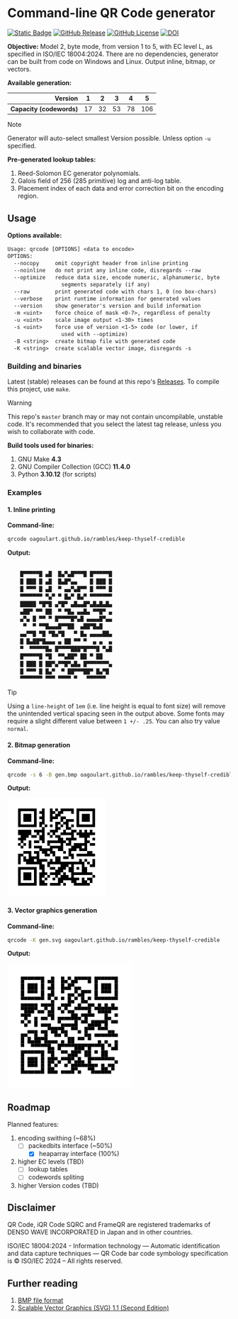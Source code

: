 # Command-line QR Code generator
[![Static Badge](https://img.shields.io/badge/ISO%2FIEC-18004%3A2024-red)](https://www.iso.org/standard/83389.html)
[![GitHub Release](https://img.shields.io/github/v/release/oagoulart/qrcode?color=green)](https://github.com/oAGoulart/qrcode/releases)
[![GitHub License](https://img.shields.io/github/license/oagoulart/qrcode)](https://github.com/oAGoulart/qrcode/tree/master?tab=MS-RL-1-ov-file)
[![DOI](https://zenodo.org/badge/998115592.svg)](https://doi.org/10.5281/zenodo.15851589)

**Objective:** Model 2, byte mode, from version 1 to 5, with EC level L, as specified in ISO/IEC 18004:2024. There are no dependencies, generator can be built from code on Windows and Linux. Output inline, bitmap, or vectors.

**Available generation:**

 **Version**                | 1    | 2    | 3    | 4    | 5    
--------------------------: | ---- | ---- | ---- | ---- | ----
 **Capacity (codewords)**   | 17   | 32   | 53   | 78   | 106 

> [!NOTE]
> Generator will auto-select smallest Version possible. Unless option `-u` specified.

**Pre-generated lookup tables:**
1. Reed-Solomon EC generator polynomials.
1. Galois field of 256 (285 primitive) log and anti-log table.
1. Placement index of each data and error correction bit on the encoding region.

## Usage

**Options available:**

```text
Usage: qrcode [OPTIONS] <data to encode>
OPTIONS:
  --nocopy     omit copyright header from inline printing
  --noinline   do not print any inline code, disregards --raw
  --optimize   reduce data size, encode numeric, alphanumeric, byte
                 segments separately (if any)
  --raw        print generated code with chars 1, 0 (no box-chars)
  --verbose    print runtime information for generated values
  --version    show generator's version and build information
  -m <uint>    force choice of mask <0-7>, regardless of penalty
  -u <uint>    scale image output <1-30> times
  -s <uint>    force use of version <1-5> code (or lower, if
                 used with --optimize)
  -B <string>  create bitmap file with generated code
  -K <string>  create scalable vector image, disregards -s
```

### Building and binaries

Latest (stable) releases can be found at this repo's [Releases](https://github.com/oAGoulart/qrcode/releases). To compile this project, use `make`.

> [!WARNING]
> This repo's `master` branch may or may not contain uncompilable, unstable code.
> It's recommended that you select the latest tag release, unless you wish to collaborate with code.

**Build tools used for binaries:**
1. GNU Make **4.3**
1. GNU Compiler Collection (GCC) **11.4.0**
1. Python **3.10.12** (for scripts)

### Examples

#### 1. Inline printing

**Command-line:** 
```bash
qrcode oagoulart.github.io/rambles/keep-thyself-credible
```

**Output:**
```bash

    █▀▀▀▀▀█ ▄█  █▄▀▄█▀▀▀█ █▀▀▀▀▀█
    █ ███ █ ▄█  █▄█▀▄▄    █ ███ █
    █ ▀▀▀ █ ▄█  ▀ ▄▄▀▄█▀▀ █ ▀▀▀ █
    ▀▀▀▀▀▀▀ ▀▄▀ ▀ █▄▀ █▄▀ ▀▀▀▀▀▀▀
    █████ ▀█▀█ ▄▀█▀ ▄█▄▄█▀▄█▄█▄█▄
    ▄██▀ ▀▀ ██  ▀ ▀█▄ ▄▄█▄ ▀▀█▀ ▄
    ▄▀▄ █ ▀▀ ▀ █▀▀▀▀█▀▄█ ▄▄▄▄█▀▄▄
     ▀  ▀ ▀▀█▄▄▄█▀▀██  ▄██▀█▄█   
    ▄▄▀▀█ ▀█ ▀█▄▀█   ▀ █▄ ▄▄▄▄██▄
    █ █▄██▀█▄▄▄ ▄ ██ ▀▀ ▀  ▄ ▄  ▄
    ▀  ▀▀▀▀▀█▄ █▀▀▀▀███▀█▀▀▀█ ▀▄█
    █▀▀▀▀▀█ ▀█  ▀▀▄██▀ ██ ▀ ██   
    █ ███ █ ██▀▄▀▀█▀▄█▄ █▀▀▀▀▀▀▀▄
    █ ▀▀▀ █ █▄▀  ▀ ██▀▀▀██▀ █▄▀█ 
    ▀▀▀▀▀▀▀ ▀▀▀ ▀▀▀▀ ▀   ▀▀▀▀▀▀  

```

> [!TIP]
> Using a `line-height` of `1em` (i.e. line height is equal to font size) will remove the unintended vertical spacing seen in the output above.
> Some fonts may require a slight different value between `1 +/- .25`. You can also try value `normal`.

#### 2. Bitmap generation

**Command-line:** 
```bash
qrcode -s 6 -B gen.bmp oagoulart.github.io/rambles/keep-thyself-credible
```

**Output:**

![QR Code](assets/gen.bmp)

#### 3. Vector graphics generation

**Command-line:** 
```bash
qrcode -K gen.svg oagoulart.github.io/rambles/keep-thyself-credible
```

**Output:**

![QR Code](assets/gen.svg)

## Roadmap

Planned features:
1. encoding swithing (~68%)
   - [ ] packedbits interface (~50%)
      - [x] heaparray interface (100%)
1. higher EC levels (TBD)
   - [ ] lookup tables
   - [ ] codewords spliting
1. higher Version codes (TBD)

## Disclaimer
QR Code, iQR Code SQRC and FrameQR are registered trademarks of DENSO WAVE INCORPORATED in Japan and in other countries.

ISO/IEC 18004:2024 - Information technology — Automatic identification and data capture techniques — QR Code bar code symbology specification is &copy; ISO/IEC 2024 – All rights reserved.

## Further reading

1. [BMP file format](https://gibberlings3.github.io/iesdp/file_formats/ie_formats/bmp.htm)
1. [Scalable Vector Graphics (SVG) 1.1 (Second Edition)](https://www.w3.org/TR/SVG11/)

